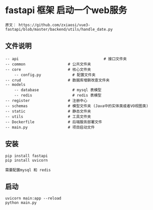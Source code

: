 # fastapi 框架 启动一个web服务
    原文： https://github.com/zxiaosi/vue3-fastapi/blob/master/backend/utils/handle_date.py

## 文件说明
	-- api									    # 接口文件夹
    -- common                   # 公共文件夹
    -- core                     # 核心文件夹
        -- config.py              # 配置文件夹
    -- crud                     # 数据库增删改查文件夹
    -- models                   
        -- database               # mysql 表模型
        -- redis                  # redis 表模型
    -- register                 # 注册中心
    -- schemas                  # 模型文件夹 (Java中的实体类或者VO视图类)
    -- static                   # 静态文件夹
    -- utils                    # 工具文件夹
    -- Dockerfile               # 后端服务部署文件
    -- main.py                  # 项目启动文件

## 安装
    pip install fastapi 
    pip install uvicorn

    需要配置mysql 和 redis


## 启动
    uvicorn main:app --reload
    python main.py